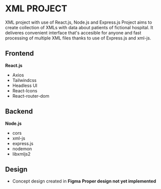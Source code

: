 # XML PROJECT
XML project with use of React.js, Node.js and Express.js
Project aims to create collection of XMLs with data about patients of fictional hospital.
It deliveres convenient interface that's accesible for anyone and fast processing of multiple XML files thanks to use of Express.js and xml-js.

## Frontend
**React.js**
* Axios
* Tailwindcss
* Headless UI
* React-Icons
* React-router-dom

## Backend
**Node.js**
* cors
* xml-js
* express.js
* nodemon
* libxmljs2

## Design
* Concept design created in **Figma**
**Proper design not yet implemented**


